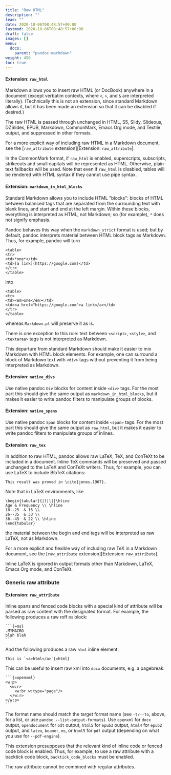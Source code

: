 ```yaml
---
title: "Raw HTML"
description: ""
lead: ""
date: 2020-10-06T08:48:57+00:00
lastmod: 2020-10-06T08:48:57+00:00
draft: false
images: []
menu:
  docs:
    parent: "pandoc-markdown"
weight: 450
toc: true
---
```


#### Extension: `raw_html` ####

Markdown allows you to insert raw HTML (or DocBook) anywhere in a document
(except verbatim contexts, where `<`, `>`, and `&` are interpreted
literally).  (Technically this is not an extension, since standard
Markdown allows it, but it has been made an extension so that it can
be disabled if desired.)

The raw HTML is passed through unchanged in HTML, S5, Slidy, Slideous,
DZSlides, EPUB, Markdown, CommonMark, Emacs Org mode, and Textile
output, and suppressed in other formats.

For a more explicit way of including raw HTML in a Markdown
document, see the [`raw_attribute` extension][Extension: `raw_attribute`].

In the CommonMark format, if `raw_html` is enabled, superscripts,
subscripts, strikeouts and small capitals will be represented as HTML.
Otherwise, plain-text fallbacks will be used. Note that even if
`raw_html` is disabled, tables will be rendered with HTML syntax if
they cannot use pipe syntax.

#### Extension: `markdown_in_html_blocks` ####

Standard Markdown allows you to include HTML "blocks":  blocks
of HTML between balanced tags that are separated from the surrounding text
with blank lines, and start and end at the left margin.  Within
these blocks, everything is interpreted as HTML, not Markdown;
so (for example), `*` does not signify emphasis.

Pandoc behaves this way when the `markdown_strict` format is used; but
by default, pandoc interprets material between HTML block tags as Markdown.
Thus, for example, pandoc will turn

    <table>
    <tr>
    <td>*one*</td>
    <td>[a link](https://google.com)</td>
    </tr>
    </table>

into

    <table>
    <tr>
    <td><em>one</em></td>
    <td><a href="https://google.com">a link</a></td>
    </tr>
    </table>

whereas `Markdown.pl` will preserve it as is.

There is one exception to this rule:  text between `<script>`,
`<style>`, and `<textarea>` tags is not interpreted as Markdown.

This departure from standard Markdown should make it easier to mix
Markdown with HTML block elements.  For example, one can surround
a block of Markdown text with `<div>` tags without preventing it
from being interpreted as Markdown.

#### Extension: `native_divs` ####

Use native pandoc `Div` blocks for content inside `<div>` tags.
For the most part this should give the same output as
`markdown_in_html_blocks`, but it makes it easier to write pandoc
filters to manipulate groups of blocks.

#### Extension: `native_spans` ####

Use native pandoc `Span` blocks for content inside `<span>` tags.
For the most part this should give the same output as `raw_html`,
but it makes it easier to write pandoc filters to manipulate groups
of inlines.

#### Extension: `raw_tex` ####

In addition to raw HTML, pandoc allows raw LaTeX, TeX, and ConTeXt to be
included in a document. Inline TeX commands will be preserved and passed
unchanged to the LaTeX and ConTeXt writers. Thus, for example, you can use
LaTeX to include BibTeX citations:

    This result was proved in \cite{jones.1967}.

Note that in LaTeX environments, like

    \begin{tabular}{|l|l|}\hline
    Age & Frequency \\ \hline
    18--25  & 15 \\
    26--35  & 33 \\
    36--45  & 22 \\ \hline
    \end{tabular}

the material between the begin and end tags will be interpreted as raw
LaTeX, not as Markdown.

For a more explicit and flexible way of including raw TeX in a
Markdown document, see the [`raw_attribute`
extension][Extension: `raw_attribute`].

Inline LaTeX is ignored in output formats other than Markdown, LaTeX,
Emacs Org mode, and ConTeXt.

### Generic raw attribute ###

#### Extension: `raw_attribute` ####

Inline spans and fenced code blocks with a special
kind of attribute will be parsed as raw content with the
designated format.  For example, the following produces a raw
roff `ms` block:

    ```{=ms}
    .MYMACRO
    blah blah
    ```
And the following produces a raw `html` inline element:

    This is `<a>html</a>`{=html}

This can be useful to insert raw xml into `docx` documents, e.g.
a pagebreak:

    ```{=openxml}
    <w:p>
      <w:r>
        <w:br w:type="page"/>
      </w:r>
    </w:p>
    ```

The format name should match the target format name (see
`-t/--to`, above, for a list, or use `pandoc
--list-output-formats`). Use `openxml` for `docx` output,
`opendocument` for `odt` output, `html5` for `epub3` output,
`html4` for `epub2` output, and `latex`, `beamer`,
`ms`, or `html5` for `pdf` output (depending on what you
use for `--pdf-engine`).

This extension presupposes that the relevant kind of
inline code or fenced code block is enabled.  Thus, for
example, to use a raw attribute with a backtick code block,
`backtick_code_blocks` must be enabled.

The raw attribute cannot be combined with regular attributes.
